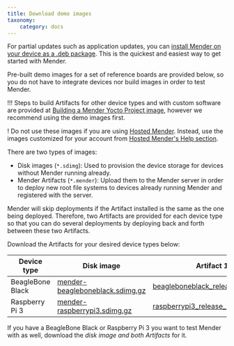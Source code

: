 ```yaml
---
title: Download demo images
taxonomy:
    category: docs
---
```


For partial updates such as application updates, you can [install Mender on your device as a .deb package](../../client-configuration/installing#install-mender-provided-debian-package). This is the quickest and easiest way to get started with Mender.

Pre-built demo images for a set of reference boards are provided below, so you do not have to integrate devices nor build images in order to test Mender.

!!! Steps to build Artifacts for other device types and with custom software are provided at [Building a Mender Yocto Project image](../../artifacts/yocto-project/building), however we recommend using the demo images first.

! Do not use these images if you are using [Hosted Mender](https://hosted.mender.io?target=_blank). Instead, use the images customized for your account from [Hosted Mender's Help section](https://hosted.mender.io/ui/#/help/connecting-devices/demo-artifacts?target=_blank).

There are two types of images:
* Disk images (`*.sdimg`): Used to provision the device storage for devices without Mender running already.
* Mender Artifacts (`*.mender`): Upload them to the Mender server in order to deploy new root file systems to devices already running Mender and registered with the server.

Mender will skip deployments if the Artifact installed is the same as the one being deployed. Therefore, two Artifacts are provided for each device type so that you can do several deployments 
by deploying back and forth between these two Artifacts.

Download the Artifacts for your desired device types below:


| Device type      | Disk image | Artifact 1 | Artifact 2 |
|------------------|------------|------------|------------|
| BeagleBone Black | [mender-beagleboneblack.sdimg.gz][mender-beagleboneblack_x.x.x.sdimg.gz] | [beagleboneblack_release_1.mender][beagleboneblack_release_1_x.x.x.mender] | [beagleboneblack_release_2.mender][beagleboneblack_release_2_x.x.x.mender] |
| Raspberry Pi 3   | [mender-raspberrypi3.sdimg.gz][mender-raspberrypi3_x.x.x.sdimg.gz] | [raspberrypi3_release_1.mender][raspberrypi3_release_1_x.x.x.mender] | [raspberrypi3_release_2.mender][raspberrypi3_release_2_x.x.x.mender] |


<!--AUTOVERSION: "cloudfront.net/%/"/mender "%.sdimg.gz"/mender -->
[mender-beagleboneblack_x.x.x.sdimg.gz]: https://d1b0l86ne08fsf.cloudfront.net/2.1.0b1/beagleboneblack/mender-beagleboneblack_2.1.0b1.sdimg.gz
<!--AUTOVERSION: "cloudfront.net/%/"/mender "release_1_%"/mender -->
[beagleboneblack_release_1_x.x.x.mender]: https://d1b0l86ne08fsf.cloudfront.net/2.1.0b1/beagleboneblack/beagleboneblack_release_1_2.1.0b1.mender
<!--AUTOVERSION: "cloudfront.net/%/"/mender "release_2_%"/mender -->
[beagleboneblack_release_2_x.x.x.mender]: https://d1b0l86ne08fsf.cloudfront.net/2.1.0b1/beagleboneblack/beagleboneblack_release_2_2.1.0b1.mender

<!--AUTOVERSION: "cloudfront.net/%/"/mender "%.sdimg.gz"/mender -->
[mender-raspberrypi3_x.x.x.sdimg.gz]: https://d1b0l86ne08fsf.cloudfront.net/2.1.0b1/raspberrypi3/mender-raspberrypi3_2.1.0b1.sdimg.gz
<!--AUTOVERSION: "cloudfront.net/%/"/mender "release_1_%"/mender -->
[raspberrypi3_release_1_x.x.x.mender]: https://d1b0l86ne08fsf.cloudfront.net/2.1.0b1/raspberrypi3/raspberrypi3_release_1_2.1.0b1.mender
<!--AUTOVERSION: "cloudfront.net/%/"/mender "release_2_%"/mender -->
[raspberrypi3_release_2_x.x.x.mender]: https://d1b0l86ne08fsf.cloudfront.net/2.1.0b1/raspberrypi3/raspberrypi3_release_2_2.1.0b1.mender

If you have a BeagleBone Black or Raspberry Pi 3 you want to test Mender with
as well, download the *disk image and both Artifacts* for it.
